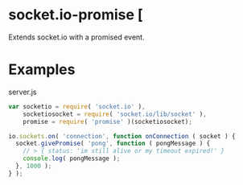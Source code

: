socket.io-promise  [
==================

Extends socket.io with a promised event.

Examples
=====

server.js

```js
var socketio = require( 'socket.io' ),
    socketiosocket = require( 'socket.io/lib/socket' ),
    promise = require( 'promise' )(socketiosocket);

io.sockets.on( 'connection', function onConnection ( socket ) {
  socket.givePromise( 'pong', function ( pongMessage ) {
    // > { status: 'im still alive or my timeout expired!' }
    console.log( pongMessage );
  }, 1000 );
} );
```
